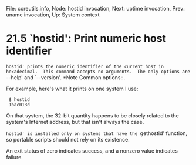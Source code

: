 File: coreutils.info,  Node: hostid invocation,  Next: uptime invocation,  Prev: uname invocation,  Up: System context

21.5 `hostid': Print numeric host identifier
============================================

`hostid' prints the numeric identifier of the current host in
hexadecimal.  This command accepts no arguments.  The only options are
`--help' and `--version'.  *Note Common options::.

   For example, here's what it prints on one system I use:

     $ hostid
     1bac013d

   On that system, the 32-bit quantity happens to be closely related to
the system's Internet address, but that isn't always the case.

   `hostid' is installed only on systems that have the `gethostid'
function, so portable scripts should not rely on its existence.

   An exit status of zero indicates success, and a nonzero value
indicates failure.

